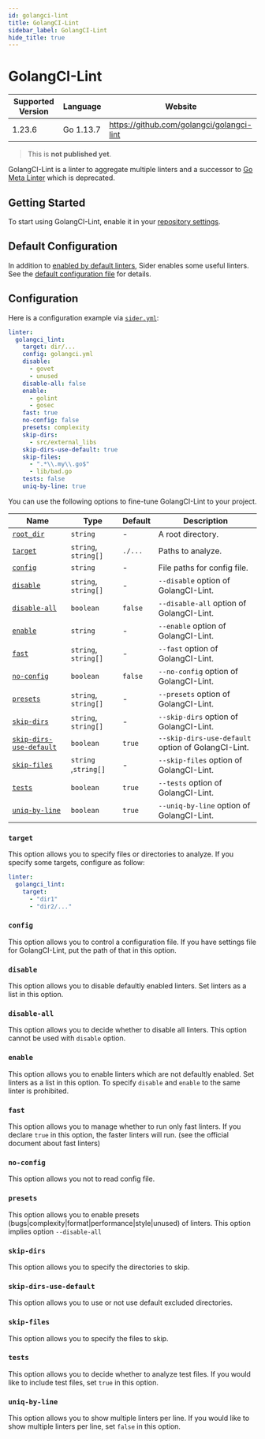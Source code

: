 ```yaml
---
id: golangci-lint
title: GolangCI-Lint
sidebar_label: GolangCI-Lint
hide_title: true
---
```


# GolangCI-Lint

| Supported Version | Language  | Website                                   |
| ----------------- | --------- | ----------------------------------------- |
| 1.23.6            | Go 1.13.7 | https://github.com/golangci/golangci-lint |

> This is **not published yet**.

GolangCI-Lint is a linter to aggregate multiple linters and a successor to [Go Meta Linter](gometalinter.md) which is deprecated.

## Getting Started

To start using GolangCI-Lint, enable it in your [repository settings](../../getting-started/repository-settings.md).

## Default Configuration

In addition to [enabled by default linters](https://github.com/golangci/golangci-lint#enabled-by-default-linters), Sider enables some useful linters.
See the [default configuration file](https://github.com/sider/runners/blob/master/images/golangci_lint/sider_golangci.yml) for details.

## Configuration

Here is a configuration example via [`sider.yml`](../../getting-started/custom-configuration.md):

```yaml
linter:
  golangci_lint:
    target: dir/...
    config: golangci.yml
    disable:
      - govet
      - unused
    disable-all: false
    enable:
      - golint
      - gosec
    fast: true
    no-config: false
    presets: complexity
    skip-dirs:
      - src/external_libs
    skip-dirs-use-default: true
    skip-files:
      - ".*\\.my\\.go$"
      - lib/bad.go
    tests: false
    uniq-by-line: true
```

You can use the following options to fine-tune GolangCI-Lint to your project.

| Name                                                                        | Type                 | Default | Description                                        |
| --------------------------------------------------------------------------- | -------------------- | ------- | -------------------------------------------------- |
| [`root_dir`](../../getting-started/custom-configuration.md#root_dir-option) | `string`             | -       | A root directory.                                  |
| [`target`](#target)                                                         | `string`, `string[]` | `./...` | Paths to analyze.                                  |
| [`config`](#config)                                                         | `string`             | -       | File paths for config file.                        |
| [`disable`](#disable)                                                       | `string`, `string[]` | -       | `--disable` option of GolangCI-Lint.               |
| [`disable-all`](#disable-all)                                               | `boolean`            | `false` | `--disable-all` option of GolangCI-Lint.           |
| [`enable`](#enable)                                                         | `string`             | -       | `--enable` option of GolangCI-Lint.                |
| [`fast`](#fast)                                                             | `string`, `string[]` | -       | `--fast` option of GolangCI-Lint.                  |
| [`no-config`](#no-config)                                                   | `boolean`            | `false` | `--no-config` option of GolangCI-Lint.             |
| [`presets`](#presets)                                                       | `string`, `string[]` | -       | `--presets` option of GolangCI-Lint.               |
| [`skip-dirs`](#skip-dirs)                                                   | `string`, `string[]` | -       | `--skip-dirs` option of GolangCI-Lint.             |
| [`skip-dirs-use-default`](#skip-dirs-use-default)                           | `boolean`            | `true`  | `--skip-dirs-use-default` option of GolangCI-Lint. |
| [`skip-files`](#skip-files)                                                 | `string` ,`string[]` | -       | `--skip-files` option of GolangCI-Lint.            |
| [`tests`](#tests)                                                           | `boolean`            | `true`  | `--tests` option of GolangCI-Lint.                 |
| [`uniq-by-line`](#uniq-by-line)                                             | `boolean`            | `true`  | `--uniq-by-line` option of GolangCI-Lint.          |

### `target`

This option allows you to specify files or directories to analyze. If you specify some targets, configure as follow:

```Yaml
linter:
  golangci_lint:
    target:
      - "dir1"
      - "dir2/..."
```

### `config`

This option allows you to control a configuration file. If you have settings file for GolangCI-Lint, put the path of that in this option.

### `disable`

This option allows you to disable defaultly enabled linters. Set linters as a list in this option.

### `disable-all`

This option allows you to decide whether to disable all linters. This option cannot be used with `disable` option.

### `enable`

This option allows you to enable linters which are not defaultly enabled. Set linters as a list in this option.
To specify `disable` and `enable` to the same linter is prohibited.

### `fast`

This option allows you to manage whether to run only fast linters. If you declare `true` in this option, the faster linters will run. (see the official document about fast linters)

### `no-config`

This option allows you not to read config file.

### `presets`

This option allows you to enable presets (bugs|complexity|format|performance|style|unused) of linters. This option implies option `--disable-all`

### `skip-dirs`

This option allows you to specify the directories to skip.

### `skip-dirs-use-default`

This option allows you to use or not use default excluded directories.

### `skip-files`

This option allows you to specify the files to skip.

### `tests`

This option allows you to decide whether to analyze test files. If you would like to include test files, set `true` in this option.

### `uniq-by-line`

This option allows you to show multiple linters per line. If you would like to show multiple linters per line, set `false` in this option.
